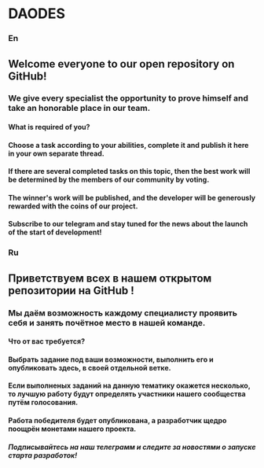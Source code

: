 # DAODES

### En
## Welcome everyone to our open repository on GitHub!
### We give every specialist the opportunity to prove himself and take an honorable place in our team.
#### What is required of you?
#### Choose a task according to your abilities, complete it and publish it here in your own separate thread.
#### If there are several completed tasks on this topic, then the best work will be determined by the members of our community by voting.
#### The winner's work will be published, and the developer will be generously rewarded with the coins of our project.

#### Subscribe to our telegram and stay tuned for the news about the launch of the start of development!

### Ru
## Приветствуем всех в нашем открытом репозитории на GitHub !
### Мы даём возможность каждому специалисту проявить себя и занять почётное место в нашей команде.
#### Что от вас требуется? 
#### Выбрать задание под ваши возможности, выполнить его и опубликовать здесь, в своей отдельной ветке. 
#### Если выполненых заданий на данную тематику окажется несколько, то лучшую работу будут определять участники нашего сообщества путём голосования. 
#### Работа победителя будет опубликована, а разработчик щедро поощрён монетами нашего проекта.

##### Подписывайтесь на наш телеграмм и следите за новостями о запуске старта разработок!

